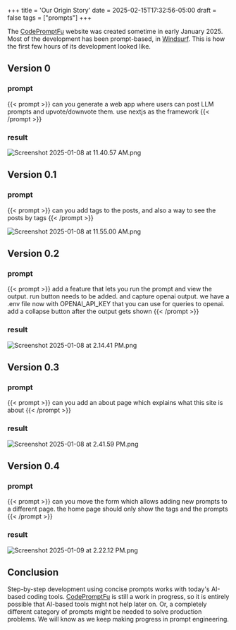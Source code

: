 +++
title = 'Our Origin Story'
date = 2025-02-15T17:32:56-05:00
draft = false
tags = ["prompts"]
+++

The [CodePromptFu](https://www.codepromptfu.com) website was created sometime in early January 2025. Most of the development has been prompt-based, in [Windsurf](https://codeium.com/windsurf). This is how the first few hours of its development looked like.

## Version 0

### prompt

{{< prompt >}}
can you generate a web app where users can post LLM prompts and upvote/downvote them. use nextjs as the framework
{{< /prompt >}}

### result

![Screenshot 2025-01-08 at 11.40.57 AM.png](/images/Screenshot_2025-01-08_at_11.40.57_AM.png)

## Version 0.1

### prompt

{{< prompt >}}
can you add tags to the posts, and also a way to see the posts by tags
{{< /prompt >}}

![Screenshot 2025-01-08 at 11.55.00 AM.png](/images/Screenshot_2025-01-08_at_11.55.00_AM.png)

## Version 0.2

### prompt

{{< prompt >}}
add a feature that lets you run the prompt and view the output. run button needs to be added. and capture openai output. we have a .env file now with OPENAI_API_KEY that you can use for queries to openai. add a collapse button after the output gets shown
{{< /prompt >}}

### result

![Screenshot 2025-01-08 at 2.14.41 PM.png](/images/Screenshot_2025-01-08_at_2.14.41_PM.png)

## Version 0.3

### prompt

{{< prompt >}}
can you add an about page which explains what this site is about
{{< /prompt >}}

### result

![Screenshot 2025-01-08 at 2.41.59 PM.png](/images/Screenshot_2025-01-08_at_2.41.59_PM.png)

## Version 0.4

### prompt

{{< prompt >}}
can you move the form which allows adding new prompts to a different page. the home page should only show the tags and the prompts
{{< /prompt >}}

### result

![Screenshot 2025-01-09 at 2.22.12 PM.png](/images/Screenshot_2025-01-09_at_2.22.12_PM.png)

## Conclusion

Step-by-step development using concise prompts works with today's AI-based coding tools. [CodePromptFu](https://www.codepromptfu.com) is still a work in progress, so it is entirely possible that AI-based tools might not help later on. Or, a completely different category of prompts might be needed to solve production problems. We will know as we keep making progress in prompt engineering.